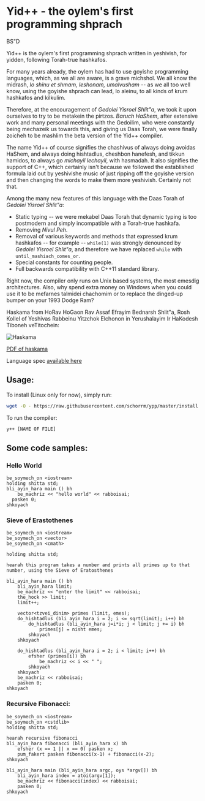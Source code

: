 # Yid++ - the oylem's first programming shprach
BS"D

Yid++ is the oylem's first programming shprach written in yeshivish, for yidden, following Torah-true hashkafos.

For many years already, the oylem has had to use goyishe programming languages, which, as we all are aware, is a grave michshol. We all know the midrash, _lo shinu et shmam, leshonam, umalvusham_ -- as we all too well know, using the goyishe shprach can lead, lo aleinu, to all kinds of krum hashkafos and kilkulim.

Therefore, at the encouragement of _Gedolei Yisroel Shlit"a_, we took it upon ourselves to try to be metakein the pirtzos. _Baruch HaShem_, after extensive work and many personal meetings with the Gedoilim, who were constantly being mechazeik us towards this, and giving us Daas Torah, we were finally zoicheh to be mashlim the beta version of the Yid++ compiler.

The name Yid++ of course signifies the chashivus of always doing avoidas HaShem, and always doing hishtadlus, cheshbon hanefesh, and tikkun hamidos, to always go _michayil lechayil_, with hasmadah. It also signifies the support of C++, which certainly isn't because we followed the established formula laid out by yeshivishe music of just ripping off the goyishe version and then changing the words to make them more yeshivish. Certainly not that. 

Among the many new features of this language with the Daas Torah of _Gedolei Yisroel Shlit"a_:

* Static typing -- we were mekabel Daas Torah that dynamic typing is too postmodern and simply incompatible with a Torah-true hashkafa.
* Removing _Nivul Peh_.
* Removal of various keywords and methods that expressed krum hashkafos -- for example -- `while(1)` was strongly denounced by _Gedolei Yisroel Shlit"a_, and therefore we have replaced `while` with `until_mashiach_comes_or`.
* Special constants for counting people.
* Full backwards compatibility with C++11 standard library.

Right now, the compiler only runs on Unix based systems, the most emesdig architectures. Also, why spend extra money on Windows when you could use it to be mefarnes talmidei chachomim or to replace the dinged-up bumper on your 1993 Dodge Ram?

Haskama from HoRav HoGaon Rav Assaf Efrayim Bednarsh Shlit"a, Rosh Kollel of Yeshivas Rabbeinu Yitzchok Elchonon in Yerushalayim Ir HaKodesh Tiboneh veTitochein:

![Haskama](https://github.com/schorrm/ypp/raw/master/haskama-ypp.PNG)

[PDF of haskama](https://github.com/schorrm/ypp/blob/master/haskama.pdf)

Language spec [available here](https://docs.google.com/spreadsheets/d/1K-3wx51FJzAsGC8_G9jYqV0_qpmuHGZrmJPrqlCiIPU/edit?usp=sharing)


## Usage:
To install (Linux only for now), simply run:

```bash
wget -O - https://raw.githubusercontent.com/schorrm/ypp/master/install.sh | sudo bash
```

To run the compiler:

```bash
y++ [NAME OF FILE]
```

## Some code samples:

### Hello World

```
be_soymech_on <iostream>
holding shitta std;
bli_ayin_hara main () bh
	be_machriz << "hello world" << rabboisai;
  pasken 0;
shkoyach
```

### Sieve of Erastothenes

```
be_soymech_on <iostream>
be_soymech_on <vector>
be_soymech_on <cmath>

holding shitta std;

hearah this program takes a number and prints all primes up to that number, using the Sieve of Eratosthenes

bli_ayin_hara main () bh
	bli_ayin_hara limit;
	be_machriz << "enter the limit" << rabboisai;
	the_hock >> limit;
	limit++;
	
	vector<tzvei_dinim> primes (limit, emes);
	do_hishtadlus (bli_ayin_hara i = 2; i <= sqrt(limit); i++) bh
		do_hishtadlus (bli_ayin_hara j=i*i; j < limit; j += i) bh
			primes[j] = nisht emes;
		shkoyach
	shkoyach
	
	do_hishtadlus (bli_ayin_hara i = 2; i < limit; i++) bh
		efsher (primes[i]) bh
			be_machriz << i << " ";
		shkoyach
	shkoyach
	be_machriz << rabboisai;
	pasken 0;
shkoyach
```

### Recursive Fibonacci: 

```
be_soymech_on <iostream>
be_soymech_on <cstdlib>
holding shitta std;

hearah recursive fibonacci
bli_ayin_hara fibonacci (bli_ayin_hara x) bh
	efsher (x == 1 || x == 0) pasken x;
	pum_fakert pasken fibonacci(x-1) + fibonacci(x-2);
shkoyach

bli_ayin_hara main (bli_ayin_hara argc, oys *argv[]) bh
	bli_ayin_hara index = atoi(argv[1]);
	be_machriz << fibonacci(index) << rabboisai;
	pasken 0;
shkoyach
```
